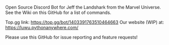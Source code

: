 Open Source Discord Bot for Jeff the Landshark from the Marvel Universe.
See the Wiki on this GitHub for a list of commands.

Top.gg link: https://top.gg/bot/1403391763510464663
Our website (WIP) at: https://luwu.pythonanywhere.com/

Please use this GitHub for issue reporting and feature requests!
